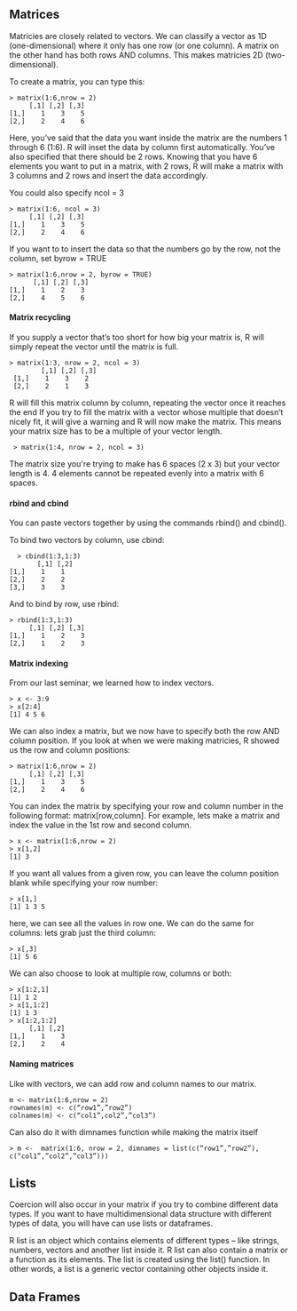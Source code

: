 <h2> Matrices </h2>

Matricies are closely related to vectors.
We can classify a vector as 1D (one-dimensional) where it only has one row (or one column). A matrix on the other hand has both rows AND columns. This makes matricies 2D (two-dimensional).

To create a matrix, you can type this: 

    > matrix(1:6,nrow = 2)
         [,1] [,2] [,3]
    [1,]    1    3    5
    [2,]    2    4    6
    
Here, you’ve said that the data you want inside the matrix are the numbers 1 through 6 (1:6). R will inset the data by column first automatically.
You’ve also specified that there should be 2 rows. Knowing that you have 6 elements you want to put in a matrix, with 2 rows, R will make a matrix with 3 columns and 2 rows and insert the data accordingly.

You could also specify ncol = 3

    > matrix(1:6, ncol = 3)
         [,1] [,2] [,3]
    [1,]    1    3    5
    [2,]    2    4    6
    
If you want to to insert the data so that the numbers go by the row, not the column, set byrow = TRUE 

    > matrix(1:6,nrow = 2, byrow = TRUE)
          [,1] [,2] [,3]
    [1,]    1    2    3
    [2,]    4    5    6

<h4> Matrix recycling </h4>

If you supply a vector that’s too short for how big your matrix is, R will simply repeat the vector until the matrix is full.

    > matrix(1:3, nrow = 2, ncol = 3)
            [,1] [,2] [,3]
     [1,]    1    3    2
     [2,]    2    1    3
    
R will fill this matrix column by column, repeating the vector once it reaches the end 
If you try to fill the matrix with a vector whose multiple that doesn’t nicely fit, it will give a warning and R will now make the matrix. This means your matrix size has to be a multiple of your vector length.

     > matrix(1:4, nrow = 2, ncol = 3) 
     
 The matrix size you're trying to make has 6 spaces (2 x 3) but your vector length is 4. 4 elements cannot be repeated evenly into a matrix with 6 spaces. 
     
<h4> rbind and cbind </h4> 

You can paste vectors together by using the commands rbind() and cbind().

To bind two vectors by column, use cbind: 

      > cbind(1:3,1:3)
           [,1] [,2]
    [1,]    1    1
    [2,]    2    2
    [3,]    3    3

And to bind by row, use rbind: 

    > rbind(1:3,1:3)
         [,1] [,2] [,3]
    [1,]    1    2    3
    [2,]    1    2    3

<h4> Matrix indexing </h4>

From our last seminar, we learned how to index vectors. 

    > x <- 3:9
    > x[2:4]
    [1] 4 5 6 
    
We can also index a matrix, but we now have to specify both the row AND column position. If you look at when we were making matricies, R showed us the row and column positions:

    > matrix(1:6,nrow = 2)
         [,1] [,2] [,3]
    [1,]    1    3    5
    [2,]    2    4    6
    
You can index the matrix by specifying your row and column number in the following format: matrix[row,column]. For example, lets make a matrix and index the value in the 1st row and second column.

    > x <- matrix(1:6,nrow = 2)
    > x[1,2]
    [1] 3

If you want all values from a given row, you can leave the column position blank while specifying your row number:

    > x[1,]
    [1] 1 3 5
    
here, we can see all the values in row one. We can do the same for columns: lets grab just the third column: 

    > x[,3]
    [1] 5 6
    
We can also choose to look at multiple row, columns or both: 

    > x[1:2,1]
    [1] 1 2
    > x[1,1:2]
    [1] 1 3
    > x[1:2,1:2]
         [,1] [,2]
    [1,]    1    3
    [2,]    2    4

<h4> Naming matrices </h4>

Like with vectors, we can add row and column names to our matrix. 

    m <- matrix(1:6,nrow = 2)
    rownames(m) <- c(“row1”,”row2”)
    colnames(m) <- c(“col1”,col2”,”col3”)
    
Can also do it with dimnames function while making the matrix itself

    > m <-  matrix(1:6, nrow = 2, dimnames = list(c(“row1”,”row2”), c(“col1”,”col2”,”col3”)))

<h2> Lists </h2>

Coercion will also occur in your matrix if you try to combine different data types. 
If you want to have multidimensional data structure with different types of data, you will have can use lists or dataframes.

R list is an object which contains elements of different types – like strings, numbers, vectors and another list inside it. R list can also contain a matrix or a function as its elements. The list is created using the list() function. In other words, a list is a generic vector containing other objects inside it.

<h2> Data Frames </h2>


